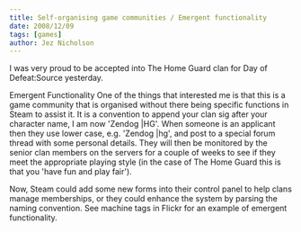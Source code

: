 ```yaml
---
title: Self-organising game communities / Emergent functionality
date: 2008/12/09
tags: [games]
author: Jez Nicholson
---
```

I was very proud to be accepted into The Home Guard clan for Day of Defeat:Source yesterday.

Emergent Functionality
One of the things that interested me is that this is a game community that is organised without there being specific functions in Steam to assist it. It is a convention to append your clan sig after your character name, I am now 'Zendog |HG'. When someone is an applicant then they use lower case, e.g. 'Zendog |hg', and post to a special forum thread with some personal details. They will then be monitored by the senior clan members on the servers for a couple of weeks to see if they meet the appropriate playing style (in the case of The Home Guard this is that you 'have fun and play fair').

Now, Steam could add some new forms into their control panel to help clans manage memberships, or they could enhance the system by parsing the naming convention. See machine tags in Flickr for an example of emergent functionality.